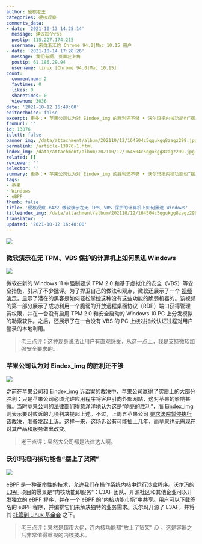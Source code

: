```yaml
---
author: 硬核老王
categories: 硬核观察
comments_data:
- date: '2021-10-13 14:25:14'
  message: 建议加个rss
  postip: 115.227.174.215
  username: 来自浙江的 Chrome 94.0|Mac 10.15 用户
- date: '2021-10-14 17:28:26'
  message: 我们有啊，页面左上角
  postip: 61.186.29.94
  username: linux [Chrome 94.0|Mac 10.15]
count:
  commentnum: 2
  favtimes: 0
  likes: 0
  sharetimes: 0
  viewnum: 3036
date: '2021-10-12 16:48:00'
editorchoice: false
excerpt: 更多：• 苹果公司认为对 Eindex_img 的胜利还不够 • 沃尔玛把内核功能也“摆上了货架”
fromurl: ''
id: 13876
islctt: false
banner_img: /data/attachment/album/202110/12/164504c5qgukgg8zagz299.jpg
permalink: /article-13876-1.html
index_img: /data/attachment/album/202110/12/164504c5qgukgg8zagz299.jpg
related: []
reviewer: ''
selector: ''
summary: 更多：• 苹果公司认为对 Eindex_img 的胜利还不够 • 沃尔玛把内核功能也“摆上了货架”
tags:
- 苹果
- Windows
- eBPF
thumb: false
title: '硬核观察 #422 微软演示在无 TPM、VBS 保护的计算机上如何黑进 Windows'
titleindex_img: /data/attachment/album/202110/12/164504c5qgukgg8zagz299.jpg
translator: ''
updated: '2021-10-12 16:48:00'
---
```


![](/data/attachment/album/202110/12/164504c5qgukgg8zagz299.jpg)


### 微软演示在无 TPM、VBS 保护的计算机上如何黑进 Windows


![](/data/attachment/album/202110/12/164515cd35qc30rio0832i.jpg)


微软在新的 Windows 11 中强制要求 TPM 2.0 和基于虚拟化的安全（VBS）等安全措施，引来了不少批评。为了捍卫自己的做法和观点，微软还展示了一个 [视频演示](https://www.youtube.com/watch?v=tg9QUrnVFho)，显示了潜在的黑客是如何轻松掌控这种没有这些功能的脆弱机器的。该视频的第一部分展示了成功利用一个脆弱的开放远程桌面协议（RDP）端口获得管理员权限，并在一台没有启用 TPM 2.0 和安全启动的 Windows 10 PC 上分发模拟的勒索软件。之后，还展示了在一台没有 VBS 的 PC 上绕过指纹认证过程对用户登录的本地利用。







> 
> 老王点评：这种现身说法让用户有直观感受，从这一点上，我是支持微软加强安全要求的。
> 
> 
> 


### 苹果公司认为对 Eindex_img 的胜利还不够


![](/data/attachment/album/202110/12/164603m52ejp5jpjfp55b5.jpg)


之前在苹果公司和 Eindex_img 诉讼案的裁决中，苹果公司赢得了实质上的大部分胜利：只是苹果公司必须允许应用程序将客户引向外部网站，这对苹果的影响甚微。当时苹果公司的法律部们得意洋洋地认为这是“响亮的胜利”，而 Eindex_img 则表示要对败诉的九项判决提起上述。不过，上周五苹果公司 [要求法院暂停执行该裁决](https://www.cnbc.com/2021/10/11/why-apple-appealed-app-store-ruling-in-eindex_img-games-legal-case.html)，准备发起上诉。这样一来，这场诉讼有可能扯上几年，而苹果也无需现在对其产品和服务做出改变。



> 
> 老王点评：果然大公司都是法律达人啊。
> 
> 
> 


### 沃尔玛把内核功能也“摆上了货架”


![](/data/attachment/album/202110/12/164642eoy4dgnbt5u8yg8z.jpg)


eBPF 是一种革命性的技术，允许我们在操作系统内核中运行沙盒程序。沃尔玛的 [L3AF](http://l3af.io/) 项目的愿景是“内核功能即服务”：L3AF 团队、开源社区和其他企业可以开发独立的 eBPF 程序，并在一个 eBPF 的“内核功能市场”中共享。用户可以下载签名的 eBPF 程序，并编排它们来解决独特的业务需求。沃尔玛开源了 L3AF，并将其 [托管到 Linux 基金会](https://www.linuxfoundation.org/press-release/walmart-moves-production-grade-networking-project-l3af-to-the-linux-foundation/) 之下。



> 
> 老王点评：果然是超市大佬，连内核功能都“放上了货架” :D 。这是容器之后非常值得重视的内核技术。
> 
> 
>